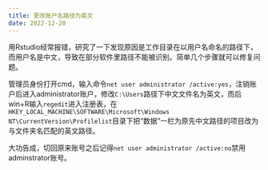 ```yaml
---
title: 更改账户名路径为英文
date: 2022-12-20
---
```


用Rstudio经常报错，研究了一下发现原因是工作目录在以用户名命名的路径下，而用户名是中文，导致在部分软件里路径不能被识别。简单几个步骤就可以修复问题。

管理员身份打开cmd，输入命令``net user administrator /active:yes``，注销账户后进入administrator账户，修改``C:\Users``路径下中文文件名为英文，而后win+R输入``regedit``进入注册表，在``HKEY_LOCAL_MACHINE\SOFTWARE\Microsoft\Windows NT\CurrentVersion\Profilelist``目录下把“数据”一栏为原先中文路径的项目改为与文件夹名匹配的英文路径。

大功告成，切回原来账号之后记得``net user administrator /active:no``禁用adminstrator账号。